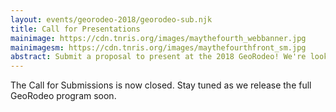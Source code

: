 ```yaml
---
layout: events/georodeo-2018/georodeo-sub.njk
title: Call for Presentations
mainimage: https://cdn.tnris.org/images/maythefourth_webbanner.jpg
mainimagesm: https://cdn.tnris.org/images/maythefourthfront_sm.jpg
abstract: Submit a proposal to present at the 2018 GeoRodeo! We're looking for presenters who can highlight new techniques and innovative approaches built on open source products, cloud technology, and innovative uses of proprietary tools. We seek to have inclusive representation of the GeoSpatial developer community - we encourage everyone to apply!
---
```


<!-- <p class="lead"> Submissions due by Friday, March 16th, 2018. We will review all topics and respond by March 30th, 2018. Thank you for helping us make the 2018 GeoRodeo a great event!</p> -->
<!-- <p class="lead">We will review all topics and respond as quickly as possible. Thank you for helping us make the 2018 GeoRodeo a great event!</p> -->
<p class="lead"> The Call for Submissions is now closed. Stay tuned as we release the full GeoRodeo program soon.</p>

<!-- <div>{% include "events/georodeo-2018/georodeo-cfp.njk" %}</div> -->
